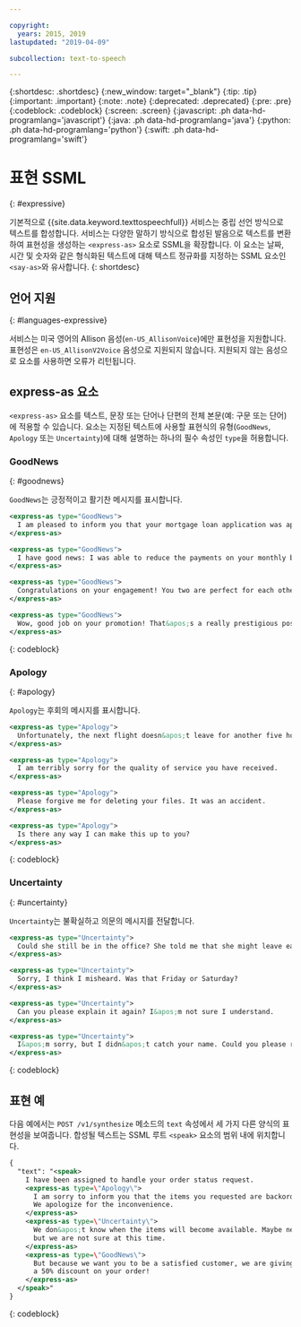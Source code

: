 ```yaml
---

copyright:
  years: 2015, 2019
lastupdated: "2019-04-09"

subcollection: text-to-speech

---
```


{:shortdesc: .shortdesc}
{:new_window: target="_blank"}
{:tip: .tip}
{:important: .important}
{:note: .note}
{:deprecated: .deprecated}
{:pre: .pre}
{:codeblock: .codeblock}
{:screen: .screen}
{:javascript: .ph data-hd-programlang='javascript'}
{:java: .ph data-hd-programlang='java'}
{:python: .ph data-hd-programlang='python'}
{:swift: .ph data-hd-programlang='swift'}

# 표현 SSML
{: #expressive}

기본적으로 {{site.data.keyword.texttospeechfull}} 서비스는 중립 선언 방식으로 텍스트를 합성합니다. 서비스는 다양한 말하기 방식으로 합성된 발음으로 텍스트를 변환하여 표현성을 생성하는 `<express-as>` 요소로 SSML을 확장합니다. 이 요소는 날짜, 시간 및 숫자와 같은 형식화된 텍스트에 대해 텍스트 정규화를 지정하는 SSML 요소인 `<say-as>`와 유사합니다.
{: shortdesc}

## 언어 지원
{: #languages-expressive}

서비스는 미국 영어의 Allison 음성(`en-US_AllisonVoice`)에만 표현성을 지원합니다. 표현성은 `en-US_AllisonV2Voice` 음성으로 지원되지 않습니다. 지원되지 않는 음성으로 요소를 사용하면 오류가 리턴됩니다. 

## express-as 요소

`<express-as>` 요소를 텍스트, 문장 또는 단어나 단편의 전체 본문(예: 구문 또는 단어)에 적용할 수 있습니다. 요소는 지정된 텍스트에 사용할 표현식의 유형(`GoodNews`, `Apology` 또는 `Uncertainty`)에 대해 설명하는 하나의 필수 속성인 `type`을 허용합니다. 

### GoodNews
{: #goodnews}

`GoodNews`는 긍정적이고 활기찬 메시지를 표시합니다. 

```xml
<express-as type="GoodNews">
  I am pleased to inform you that your mortgage loan application was approved.
</express-as>

<express-as type="GoodNews">
  I have good news: I was able to reduce the payments on your monthly bill!
</express-as>

<express-as type="GoodNews">
  Congratulations on your engagement! You two are perfect for each other!
</express-as>

<express-as type="GoodNews">
  Wow, good job on your promotion! That&apos;s a really prestigious position!
</express-as>
```
{: codeblock}

### Apology
{: #apology}

`Apology`는 후회의 메시지를 표시합니다. 

```xml
<express-as type="Apology">
  Unfortunately, the next flight doesn&apos;t leave for another five hours.
</express-as>

<express-as type="Apology">
  I am terribly sorry for the quality of service you have received.
</express-as>

<express-as type="Apology">
  Please forgive me for deleting your files. It was an accident.
</express-as>

<express-as type="Apology">
  Is there any way I can make this up to you?
</express-as>
```
{: codeblock}

### Uncertainty
{: #uncertainty}

`Uncertainty`는 불확실하고 의문의 메시지를 전달합니다. 

```xml
<express-as type="Uncertainty">
  Could she still be in the office? She told me that she might leave early.
</express-as>

<express-as type="Uncertainty">
  Sorry, I think I misheard. Was that Friday or Saturday?
</express-as>

<express-as type="Uncertainty">
  Can you please explain it again? I&apos;m not sure I understand.
</express-as>

<express-as type="Uncertainty">
  I&apos;m sorry, but I didn&apos;t catch your name. Could you please repeat it?
</express-as>
```
{: codeblock}

## 표현 예

다음 예에서는 `POST /v1/synthesize` 메소드의 `text` 속성에서 세 가지 다른 양식의 표현성을 보여줍니다. 합성될 텍스트는 SSML 루트 `<speak>` 요소의 범위 내에 위치합니다.

```xml
{
  "text": "<speak>
    I have been assigned to handle your order status request.
    <express-as type=\"Apology\">
      I am sorry to inform you that the items you requested are backordered.
      We apologize for the inconvenience.
    </express-as>
    <express-as type=\"Uncertainty\">
      We don&apos;t know when the items will become available. Maybe next week,
      but we are not sure at this time.
    </express-as>
    <express-as type=\"GoodNews\">
      But because we want you to be a satisfied customer, we are giving you
      a 50% discount on your order!
    </express-as>
  </speak>"
}
```
{: codeblock}
